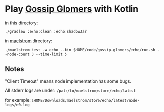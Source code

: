 # Play [Gossip Glomers](https://fly.io/dist-sys/) with Kotlin  

in this directory:
```
./gradlew :echo:clean :echo:shadowJar
```

in [maelstrom](https://github.com/jepsen-io/maelstrom) directory:
```
./maelstrom test -w echo --bin $HOME/code/gossip-glomers/echo/run.sh --node-count 3 --time-limit 5
```

## Notes

"Client Timeout" means node implementation has some bugs.

All stderr logs are under:
`/path/to/maelstrom/store/echo/latest`

for example:
`$HOME/Downloads/maelstrom/store/echo/latest/node-logs/n0.log`